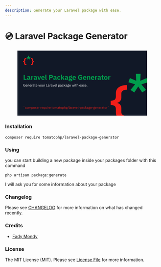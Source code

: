 ```yaml
---
description: Generate your Laravel package with ease.
---
```


# 💿 Laravel Package Generator

<figure><img src="../.gitbook/assets/screenshot (20).png" alt=""><figcaption></figcaption></figure>

### Installation

```
composer require tomatophp/laravel-package-generator
```

### Using

you can start building a new package inside your packages folder with this command

```
php artisan package:generate
```

I will ask you for some information about your package

### Changelog

Please see [CHANGELOG](https://github.com/tomatophp/laravel-package-generator/blob/master/CHANGELOG.md) for more information on what has changed recently.

### Credits

* [Fady Mondy](https://github.com/3x1io)

### License

The MIT License (MIT). Please see [License File](https://github.com/tomatophp/laravel-package-generator/blob/master/LICENSE.md) for more information.
